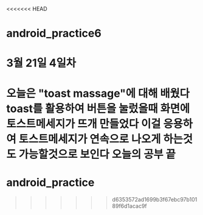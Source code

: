 <<<<<<< HEAD
# android_practice6 
# 3월 21일 4일차
오늘은 "toast massage"에 대해 배웠다 toast를 활용하여 버튼을 눌렀을때 화면에 토스트메세지가 뜨개 만들었다
이걸 응용하여 토스트메세지가 연속으로 나오게 하는것도 가능할것으로 보인다
오늘의 공부 끝
=======
# android_practice
>>>>>>> d6353572ad1699b3f67ebc97b10189f6d1acac9f

